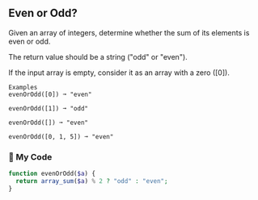 ## Even or Odd?
Given an array of integers, determine whether the sum of its elements is even or odd.

The return value should be a string ("odd" or "even").

If the input array is empty, consider it as an array with a zero ([0]).
```
Examples
evenOrOdd([0]) ➞ "even"

evenOrOdd([1]) ➞ "odd"

evenOrOdd([]) ➞ "even"

evenOrOdd([0, 1, 5]) ➞ "even"
```
### 🌴 My Code
```php
function evenOrOdd($a) {
  return array_sum($a) % 2 ? "odd" : "even";
}
```

